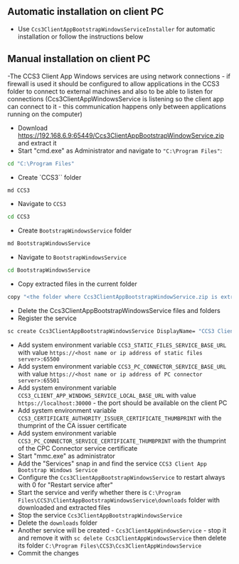 ﻿## Automatic installation on client PC
- Use `Ccs3ClientAppBootstrapWindowsServiceInstaller` for automatic installation or follow the instructions below

## Manual installation on client PC
-The CCS3 Client App Windows services are using network connections - if firewall is used it should be configured to allow applications in the CCS3 folder to connect to external machines and also to be able to listen for connections (Ccs3ClientAppWindowsService is listening so the client app can connect to it - this communication happens only between applications running on the computer)
- Download https://192.168.6.9:65449/Ccs3ClientAppBootstrapWindowService.zip and extract it
- Start "cmd.exe" as Administrator and navigate to `"C:\Program Files"`:
```bash
cd "C:\Program Files"
```
- Create `CCS3`` folder
```bash
md CCS3
```
- Navigate to `CCS3`
```bash
cd CCS3
```
- Create `BootstrapWindowsService` folder
```bash
md BootstrapWindowsService
```
- Navigate to `BootstrapWindowsService`
```bash
cd BootstrapWindowsService
```
- Copy extracted files in the current folder
```bash
copy "<the folder where Ccs3ClientAppBootstrapWindowService.zip is extracted>\*.*" .
```
- Delete the Ccs3ClientAppBootstrapWindowsService files and folders
- Register the service
```bash
sc create Ccs3ClientAppBootstrapWindowsService DisplayName= "CCS3 Client App Bootstrap Windows Service" start= auto obj= LocalSystem binpath= "C:\Program Files\CCS3\ClientAppBootstrapWindowsService\Ccs3ClientAppBootstrapWindowsService.exe"
```
- Add system environment variable `CCS3_STATIC_FILES_SERVICE_BASE_URL` with value `https://<host name or ip address of static files server>:65500`
- Add system environment variable `CCS3_PC_CONNECTOR_SERVICE_BASE_URL` with value `https://<host name or ip address of PC connector server>:65501`
- Add system environment variable `CCS3_CLIENT_APP_WINDOWS_SERVICE_LOCAL_BASE_URL` with value `https://localhost:30000` - the port should be available on the client PC
- Add system environment variable `CCS3_CERTIFICATE_AUTHORITY_ISSUER_CERTIFICATE_THUMBPRINT` with the thumprint of the CA issuer certificate
- Add system environment variable `CCS3_PC_CONNECTOR_SERVICE_CERTIFICATE_THUMBPRINT` with the thumprint of the CPC Connector service certificate
- Start "mmc.exe" as administrator
- Add the "Services" snap in and find the service `CCS3 Client App Bootstrap Windows Service`
- Configure the `Ccs3ClientAppBootstrapWindowsService` to restart always with 0 for "Restart service after"
- Start the service and verify whether there is `C:\Program Files\CCS3\ClientAppBootstrapWindowsService\downloads` folder with downloaded and extracted files
- Stop the service `Ccs3ClientAppBootstrapWindowsService`
- Delete the `downloads` folder
- Another service will be created - `Ccs3ClientAppWindowsService` - stop it and remove it with `sc delete Ccs3ClientAppWindowsService` then delete its folder `C:\Program Files\CCS3\Ccs3ClientAppWindowsService`
- Commit the changes